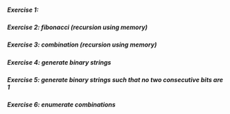 ##### Exercise 1:
##### Exercise 2: fibonacci (recursion using memory)
##### Exercise 3: combination (recursion using memory)
##### Exercise 4: generate binary strings
##### Exercise 5: generate binary strings such that no two consecutive bits are 1
##### Exercise 6: enumerate combinations
